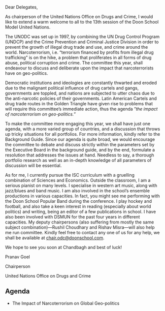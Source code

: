 Dear Delegates,

As chairperson of the United Nations Office on Drugs and Crime, I would like to extend a warm welcome to all to the 13th session of the Doon School Model United Nations.

The UNODC was set up in 1997, by combining the UN Drug Control Program (UNDCP) and the Crime Prevention and Criminal Justice Division in order to prevent the growth of illegal drug trade and use, and crime around the world. Narcoterrorism, i.e. “terrorism financed by profits from illegal drug trafficking” is on the hike, a problem that proliferates in all forms of drug abuse, political corruption and crime. The committee this year, shall endeavour to discuss and deliberate upon the impact that narcoterrorists have on geo-politics.

Democratic institutions and ideologies are constantly thwarted and eroded due to the malignant political influence of drug cartels and gangs, governments are toppled, and nations are subjected to utter chaos due to the anti-narcotic policies of their governments. Latin American Cartels and drug trade routes in the Golden Triangle have given rise to problems that will require this committee’s immediate action, thus the agenda “*the impact of narcoterrorism on geo-politics.*”

To make the committee more engaging this year, we shall have just one agenda, with a more varied group of countries, and a discussion that throws up tricky situations for all portfolios.
For more information, kindly refer to the Background Guide.
Since our agenda is quite broad, we would encourage the committee to debate and discuss strictly within the parameters set by the Executive Board in the background guide, and by the end, formulate a resolution that addresses the issues at hand. Needless to say, a thorough portfolio research as well as an in-depth knowledge of all parameters of discussion will be essential.

As for me, I currently pursue the ISC curriculum with a gruelling combination of Sciences and Economics. Outside the classroom, I am a serious pianist on many levels. I specialise in western art music, along with jazz/blues and band music. I am also involved in the school’s ensemble productions in various capacities. In fact, you might see me performing with the Doon School Popular Band during the conference. I play hockey and football, and also take a keen interest in reading (especially about world politics) and writing, being an editor of a few publications in school. I have also been involved with DSMUN for the past four years in different capacities. My deputy chairpersons (also suffering from mostly the same subject combination)—Rushil Choudhary and Rishav Misra—will also help me run committee. Kindly feel free to contact any one of us for any help, we shall be available at <chair.odc@doonschool.com>.

We hope to see you soon at Chandbagh and best of luck!

Pranav Goel

Chairperson

United Nations Office on Drugs and Crime

## Agenda

- The Impact of Narcoterrorism on Global Geo-politics
